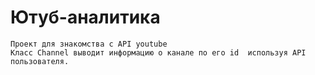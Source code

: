 # Ютуб-аналитика
    Проект для знакомства с API youtube
    Класс Channel выводит информацию о канале по его id  используя API пользователя.